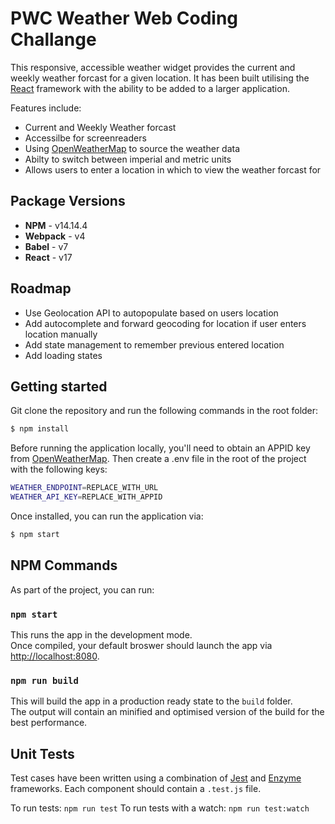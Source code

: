 # PWC Weather Web Coding Challange

This responsive, accessible weather widget provides the current and weekly weather forcast for a given location.
It has been built utilising the [React](https://reactjs.org/) framework with the ability to be added to a larger application.

Features include:
- Current and Weekly Weather forcast
- Accessilbe for screenreaders
- Using [OpenWeatherMap](https://openweathermap.org/) to source the weather data
- Abilty to switch between imperial and metric units
- Allows users to enter a location in which to view the weather forcast for

## Package Versions

 - **NPM** - v14.14.4
 - **Webpack** - v4
 - **Babel** - v7
 - **React** - v17


## Roadmap
- Use Geolocation API to autopopulate based on users location
- Add autocomplete and forward geocoding for location if user enters location manually
- Add state management to remember previous entered location
- Add loading states

## Getting started

Git clone the repository and run the following commands in the root folder:
```sh
$ npm install
```

Before running the application locally, you'll need to obtain an APPID key from [OpenWeatherMap](https://openweathermap.org/price).
Then create a .env file in the root of the project with the following keys:
```sh
WEATHER_ENDPOINT=REPLACE_WITH_URL
WEATHER_API_KEY=REPLACE_WITH_APPID
```

Once installed, you can run the application via:
```sh
$ npm start
```

## NPM Commands

As part of the project, you can run:

### `npm start`

This runs the app in the development mode.<br />
Once compiled, your default broswer should launch the app via [http://localhost:8080](http://localhost:8080).<br />

### `npm run build`

This will build the app in a production ready state to the `build` folder.<br />
The output will contain an minified and optimised version of the build for the best performance.

## Unit Tests
Test cases have been written using a combination of [Jest](https://jestjs.io/) and [Enzyme](https://airbnb.io/enzyme/) frameworks. Each component should contain a `.test.js` file.

To run tests: `npm run test`
To run tests with a watch: `npm run test:watch`
